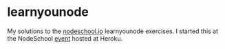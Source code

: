 learnyounode
============
My solutions to the [nodeschool.io](http://nodeschool.io/) learnyounode exercises. I started this at the NodeSchool [event](https://tito.io/nodeschool/at-heroku) hosted at Heroku.

